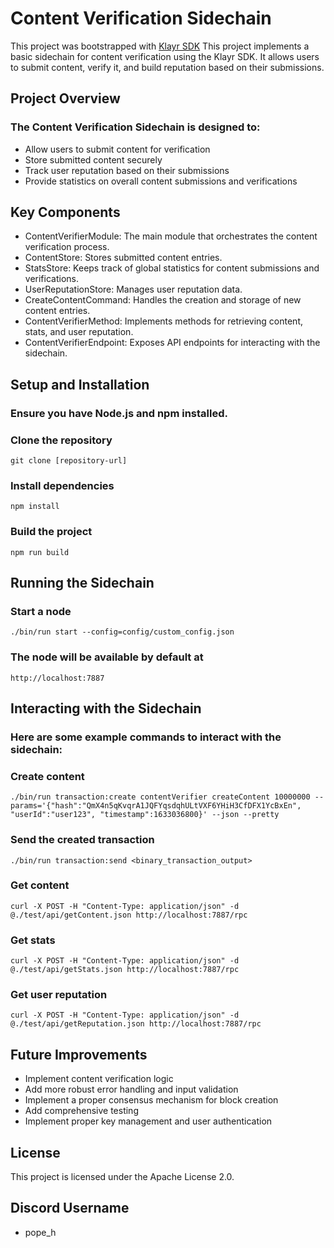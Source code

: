 # Content Verification Sidechain

This project was bootstrapped with [Klayr SDK](https://github.com/Klayrhq/klayr-sdk)
This project implements a basic sidechain for content verification using the Klayr SDK. It allows users to submit content, verify it, and build reputation based on their submissions.

## Project Overview
### The Content Verification Sidechain is designed to:

- Allow users to submit content for verification
- Store submitted content securely
- Track user reputation based on their submissions
- Provide statistics on overall content submissions and verifications

## Key Components

- ContentVerifierModule: The main module that orchestrates the content verification process.
- ContentStore: Stores submitted content entries.
- StatsStore: Keeps track of global statistics for content submissions and verifications.
- UserReputationStore: Manages user reputation data.
- CreateContentCommand: Handles the creation and storage of new content entries.
- ContentVerifierMethod: Implements methods for retrieving content, stats, and user reputation.
- ContentVerifierEndpoint: Exposes API endpoints for interacting with the sidechain.

## Setup and Installation

### Ensure you have Node.js and npm installed.
### Clone the repository
```
git clone [repository-url]
```
### Install dependencies
```
npm install
```
### Build the project
```
npm run build
```

## Running the Sidechain
### Start a node

```
./bin/run start --config=config/custom_config.json
```

### The node will be available by default at
```
http://localhost:7887
```

## Interacting with the Sidechain
### Here are some example commands to interact with the sidechain:

### Create content
```
./bin/run transaction:create contentVerifier createContent 10000000 --params='{"hash":"QmX4n5qKvqrA1JQFYqsdqhULtVXF6YHiH3CfDFX1YcBxEn", "userId":"user123", "timestamp":1633036800}' --json --pretty
```

### Send the created transaction

```
./bin/run transaction:send <binary_transaction_output>
```

### Get content

```
curl -X POST -H "Content-Type: application/json" -d @./test/api/getContent.json http://localhost:7887/rpc
```

### Get stats

```
curl -X POST -H "Content-Type: application/json" -d @./test/api/getStats.json http://localhost:7887/rpc
```

### Get user reputation

```
curl -X POST -H "Content-Type: application/json" -d @./test/api/getReputation.json http://localhost:7887/rpc
```

## Future Improvements

- Implement content verification logic
- Add more robust error handling and input validation
- Implement a proper consensus mechanism for block creation
- Add comprehensive testing
- Implement proper key management and user authentication

## License
This project is licensed under the Apache License 2.0.

## Discord Username
- pope_h